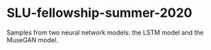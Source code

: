 # SLU-fellowship-summer-2020

Samples from two neural network models: the LSTM model and the MuseGAN model.
